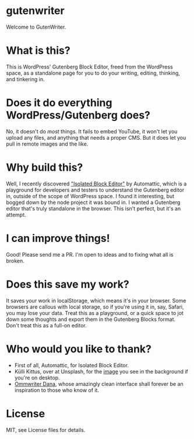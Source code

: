 # gutenwriter
Welcome to GutenWriter.

# What is this?
This is WordPress' Gutenberg Block Editor, freed from the WordPress space, as a standalone page for you to do your writing, editing, thinking, and tinkering in.

# Does it do everything WordPress/Gutenberg does?
No, it doesn't do *most* things. It fails to embed YouTube, it won't let you upload any files, and anything that needs a proper CMS. But it does let you pull in remote images and the like.

# Why build this?
Well, I recently discovered ["Isolated Block Editor"](https://github.com/Automattic/isolated-block-editor) by Automattic, which is a playground for developers and testers to understand the Gutenberg editor in, outside of the scope of WordPress space. I found it interesting, but bogged down by the node project it was bound in. I wanted a Gutenberg editor that's truly standalone in the browser. This isn't perfect, but it's an attempt.

# I can improve things!
Good! Please send me a PR. I'm open to ideas and to fixing what all is broken.

# Does this save my work?
It saves your work in localStorage, which means it's in your browser. Some browsers are callous with local storage, so if you're using it in, say, Safari, you may lose your data. Treat this as a playground, or a quick space to jot down some thoughts and export them in the Gutenberg Blocks format. Don't treat this as a full-on editor.

# Who would you like to thank?
- First of all, Automattic, for Isolated Block Editor.
- Külli Kittus, over at Unsplash, for the [image](https://unsplash.com/photos/yozux176oDI) you see in the background if you're on desktop.
- [Ommwriter Dana](https://ommwriter.com/), whose amazingly clean interface shall forever be an inspiration to those who know of it.

# License
MIT, see License files for details.